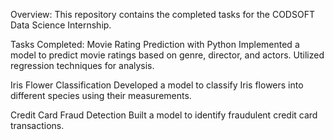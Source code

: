 Overview:
This repository contains the completed tasks for the CODSOFT Data Science Internship.

Tasks Completed:
Movie Rating Prediction with Python
Implemented a model to predict movie ratings based on genre, director, and actors.
Utilized regression techniques for analysis.

Iris Flower Classification 
Developed a model to classify Iris flowers into different species using their measurements.

Credit Card Fraud Detection 
Built a model to identify fraudulent credit card transactions.
